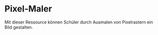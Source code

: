 # Pixel-Maler

Mit dieser Ressource können Schüler durch Ausmalen von Pixelrastern ein Bild gestalten.
